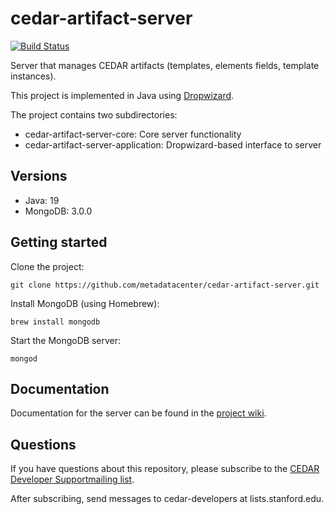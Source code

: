 # cedar-artifact-server

[![Build Status](https://travis-ci.com/metadatacenter/cedar-artifact-server.svg?branch=master)](https://travis-ci.com/metadatacenter/cedar-artifact-server)

Server that manages CEDAR artifacts (templates, elements fields, template instances).

This project is implemented in Java using [Dropwizard](http://www.dropwizard.io/).

The project contains two subdirectories:

- cedar-artifact-server-core: Core server functionality
- cedar-artifact-server-application: Dropwizard-based interface to server

## Versions

* Java: 19
* MongoDB: 3.0.0

## Getting started

Clone the project:

    git clone https://github.com/metadatacenter/cedar-artifact-server.git

Install MongoDB (using Homebrew):

    brew install mongodb

Start the MongoDB server:

    mongod

## Documentation

Documentation for the server can be found in the [project wiki](https://github.com/metadatacenter/cedar-docs/wiki).

## Questions

If you have questions about this repository, please subscribe to the
[CEDAR Developer Supportmailing list](https://mailman.stanford.edu/mailman/listinfo/cedar-developers).

After subscribing, send messages to cedar-developers at lists.stanford.edu.


